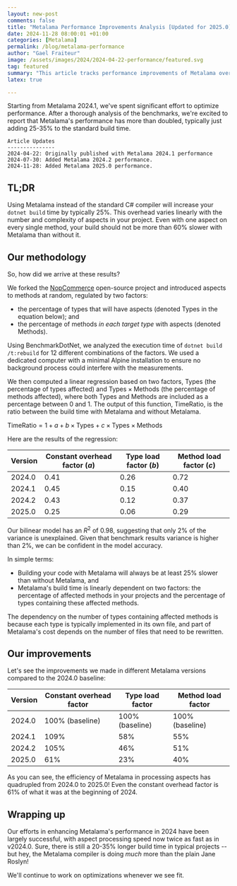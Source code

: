 ```yaml
---
layout: new-post
comments: false
title: "Metalama Performance Improvements Analysis [Updated for 2025.0]"
date: 2024-11-28 08:00:01 +01:00
categories: [Metalama]
permalink: /blog/metalama-performance
author: "Gael Fraiteur"
image: /assets/images/2024/2024-04-22-performance/featured.svg
tag: featured
summary: "This article tracks performance improvements of Metalama over releases since 2024.0."
latex: true

---
```


Starting from Metalama 2024.1, we've spent significant effort to optimize performance. After a thorough analysis of the benchmarks, we're excited to report that Metalama's performance has more than doubled, typically just adding 25-35% to the standard build time.

```text
Article Updates
---------------
2024-04-22: Originally published with Metalama 2024.1 performance
2024-07-30: Added Metalama 2024.2 performance.
2024-11-28: Added Metalama 2025.0 performance.
```

## TL;DR

Using Metalama instead of the standard C# compiler will increase your `dotnet build` time by typically 25%. This overhead varies linearly with the number and complexity of aspects in your project. Even with one aspect on every single method, your build should not be more than 60% slower with Metalama than without it.

## Our methodology

So, how did we arrive at these results?

We forked the [NopCommerce](https://github.com/nopSolutions/nopCommerce) open-source project and introduced aspects to methods at random, regulated by two factors:
- the percentage of types that will have aspects (denoted $\text{Types}$ in the equation below); and
- the percentage of methods _in each target type_ with aspects (denoted $\text{Methods}$).

Using BenchmarkDotNet, we analyzed the execution time of `dotnet build /t:rebuild` for 12 different combinations of the factors. We used a dedicated computer with a minimal Alpine installation to ensure no background process could interfere with the measurements.

We then computed a linear regression based on two factors, $\text{Types}$ (the percentage of types affected) and $\text{Types} \times \text{Methods}$ (the percentage of methods affected), where both $\text{Types}$ and $\text{Methods}$ are included as a percentage between 0 and 1. The output of this function, $\text{TimeRatio}$, is the ratio between the build time with Metalama and without Metalama.

$\text{TimeRatio} = 1 + a + b \times \text{Types} + c \times \text{Types} \times \text{Methods}$


Here are the results of the regression:

| Version | Constant overhead factor ($a$) | Type load factor ($b$) | Method load factor ($c$) |
|---------|-----------------|-------------|---------------|
| 2024.0  | 0.41          | 0.26        | 0.72        |
| 2024.1  | 0.45          | 0.15        | 0.40        |
| 2024.2  | 0.43          | 0.12        | 0.37        |
| 2025.0  | 0.25          | 0.06        | 0.29        |

Our bilinear model has an $R^2$ of 0.98, suggesting that only 2% of the variance is unexplained. Given that benchmark results variance is higher than 2%, we can be confident in the model accuracy.

In simple terms:
- Building your code with Metalama will always be at least 25% slower than without Metalama, and
- Metalama's build time is linearly dependent on two factors: the percentage of affected methods in your projects and the percentage of types containing these affected methods.

The dependency on the number of types containing affected methods is because each type is typically implemented in its own file, and part of Metalama's cost depends on the number of files that need to be rewritten.

## Our improvements 

Let's see the improvements we made in different Metalama versions compared to the 2024.0 baseline:

| Version | Constant overhead factor | Type load factor | Method load factor |
|---------|-----------------|-------------|---------------|
| 2024.0  | 100% (baseline)    | 100% (baseline) | 100% (baseline) |
| 2024.1  | 109%           | 58%        | 55%          |
| 2024.2  | 105%           | 46%        | 51%          |
| 2025.0  | 61%           | 23%        | 40%          |

As you can see, the efficiency of Metalama in processing aspects has quadrupled from 2024.0 to 2025.0! Even the constant overhead factor is 61% of what it was at the beginning of 2024.


## Wrapping up

Our efforts in enhancing Metalama's performance in 2024 have been largely successful, with aspect processing speed now twice as fast as in v2024.0. Sure, there is still a 20-35% longer build time in typical projects -- but hey, the Metalama compiler is doing _much_ more than the plain Jane Roslyn! 

We'll continue to work on optimizations whenever we see fit.
